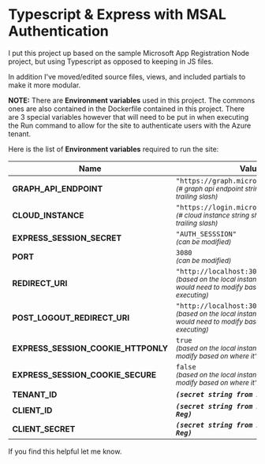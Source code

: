 # Typescript & Express with MSAL Authentication

I put this project up based on the sample Microsoft App Registration Node project, but using Typescript as opposed to keeping in JS files.

In addition I've moved/edited source files, views, and included partials to make it more modular.

**NOTE:** There are **Environment variables** used in this project. The commons ones are also contained in the Dockerfile contained in this project. There are 3 special variables however that will need to be put in when executing the Run command to allow for the site to authenticate users with the Azure tenant.

Here is the list of **Environment variables** required to run the site:

| **Name** | **Value** |
|------|-------|
| **GRAPH_API_ENDPOINT** | `"https://graph.microsoft.com/"`<br /><small>_(# graph api endpoint string should end with a trailing slash)_</small> |
| **CLOUD_INSTANCE** | `"https://login.microsoftonline.com/"`<br /><small>_(# cloud instance string should end with a trailing slash)_</small> |
| **EXPRESS_SESSION_SECRET** | `"AUTH_SESSSION"`<br /><small>_(can be modified)_</small>|
| **PORT** | `3080`<br /><small>_(can be modified)_</small> |
| **REDIRECT_URI** | `"http://localhost:3080/auth/redirect"`<br /><small>_(based on the local instance & PORT as above, would need to modify based on where it's executing)_</small> |
| **POST_LOGOUT_REDIRECT_URI** | `"http://localhost:3080"`<br /><small>_(based on the local instance & PORT as above, would need to modify based on where it's executing)_</small> |
| **EXPRESS_SESSION_COOKIE_HTTPONLY** | `true`<br /><small>_(based on the local instance, would need to modify based on where it's executing)_</small> |
| **EXPRESS_SESSION_COOKIE_SECURE** | `false`<br /><small>_(based on the local instance, would need to modify based on where it's executing)_</small> |
| **TENANT_ID** | **_`(secret string from AZ Tenant)`_** |
| **CLIENT_ID** | **_`(secret string from AZ Tenant App Reg)`_** |
| **CLIENT_SECRET** | **_`(secret string from AZ Tenant App Reg)`_** |

If you find this helpful let me know.
